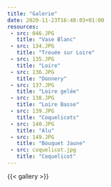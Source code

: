 ```yaml
---
title: "Galerie"
date: 2020-11-23T16:48:03+01:00
resources:
 - src: 046.JPG
   title: "Vase Blanc"
 - src: 134.JPG
   title: "Trouée sur Loire"
 - src: 135.JPG
   title: "Loire"
 - src: 136.JPG
   title: "Donnery"
 - src: 137.JPG
   title: "Loire gelée"
 - src: 138.JPG
   title: "Loire Basse"
 - src: 139.JPG
   title: "Coquelicots"
 - src: 140.JPG
   title: "Alu"
 - src: 149.JPG
   title: "Bouquet Jaune"
 - src: coquelicot.jpg
   title: "Coquelicot"
---
```


{{< gallery >}}
